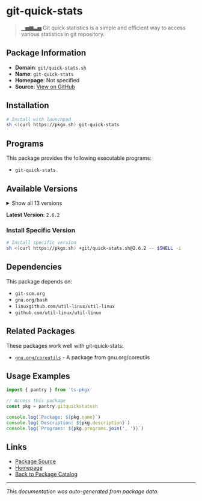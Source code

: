 # git-quick-stats

> ▁▅▆▃▅ Git quick statistics is a simple and efficient way to access various statistics in git repository.

## Package Information

- **Domain**: `git/quick-stats.sh`
- **Name**: `git-quick-stats`
- **Homepage**: Not specified
- **Source**: [View on GitHub](https://github.com/pkgxdev/pantry/tree/main/projects/git-quick-stats.sh/package.yml)

## Installation

```bash
# Install with launchpad
sh <(curl https://pkgx.sh) git-quick-stats
```

## Programs

This package provides the following executable programs:

- `git-quick-stats`

## Available Versions

<details>
<summary>Show all 13 versions</summary>

- `2.6.2`, `2.6.1`, `2.6.0`, `2.5.8`, `2.5.7`
- `2.5.6`, `2.5.5`, `2.5.4`, `2.5.3`, `2.5.2`
- `2.5.1`, `2.5.0`, `2.4.1`

</details>

**Latest Version**: `2.6.2`

### Install Specific Version

```bash
# Install specific version
sh <(curl https://pkgx.sh) +git/quick-stats.sh@2.6.2 -- $SHELL -i
```

## Dependencies

This package depends on:

- `git-scm.org`
- `gnu.org/bash`
- `linuxgithub.com/util-linux/util-linux`
- `github.com/util-linux/util-linux`

## Related Packages

These packages work well with git-quick-stats:

- [`gnu.org/coreutils`](gnuorgcoreutils.md) - A package from gnu.org/coreutils

## Usage Examples

```typescript
import { pantry } from 'ts-pkgx'

// Access this package
const pkg = pantry.gitquickstatssh

console.log(`Package: ${pkg.name}`)
console.log(`Description: ${pkg.description}`)
console.log(`Programs: ${pkg.programs.join(', ')}`)
```

## Links

- [Package Source](https://github.com/pkgxdev/pantry/tree/main/projects/git-quick-stats.sh/package.yml)
- [Homepage](#)
- [Back to Package Catalog](../package-catalog.md)

---

*This documentation was auto-generated from package data.*
